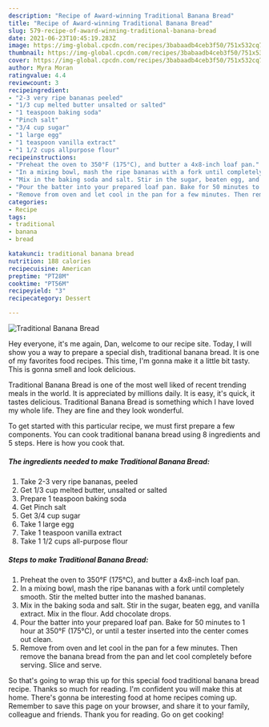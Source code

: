```yaml
---
description: "Recipe of Award-winning Traditional Banana Bread"
title: "Recipe of Award-winning Traditional Banana Bread"
slug: 579-recipe-of-award-winning-traditional-banana-bread
date: 2021-06-23T10:45:19.283Z
image: https://img-global.cpcdn.com/recipes/3babaadb4ceb3f50/751x532cq70/traditional-banana-bread-recipe-main-photo.jpg
thumbnail: https://img-global.cpcdn.com/recipes/3babaadb4ceb3f50/751x532cq70/traditional-banana-bread-recipe-main-photo.jpg
cover: https://img-global.cpcdn.com/recipes/3babaadb4ceb3f50/751x532cq70/traditional-banana-bread-recipe-main-photo.jpg
author: Myra Moran
ratingvalue: 4.4
reviewcount: 3
recipeingredient:
- "2-3 very ripe bananas peeled"
- "1/3 cup melted butter unsalted or salted"
- "1 teaspoon baking soda"
- "Pinch salt"
- "3/4 cup sugar"
- "1 large egg"
- "1 teaspoon vanilla extract"
- "1 1/2 cups allpurpose flour"
recipeinstructions:
- "Preheat the oven to 350°F (175°C), and butter a 4x8-inch loaf pan."
- "In a mixing bowl, mash the ripe bananas with a fork until completely smooth. Stir the melted butter into the mashed bananas."
- "Mix in the baking soda and salt. Stir in the sugar, beaten egg, and vanilla extract. Mix in the flour. Add chocolate drops."
- "Pour the batter into your prepared loaf pan. Bake for 50 minutes to 1 hour at 350°F (175°C), or until a tester inserted into the center comes out clean."
- "Remove from oven and let cool in the pan for a few minutes. Then remove the banana bread from the pan and let cool completely before serving. Slice and serve."
categories:
- Recipe
tags:
- traditional
- banana
- bread

katakunci: traditional banana bread 
nutrition: 188 calories
recipecuisine: American
preptime: "PT28M"
cooktime: "PT56M"
recipeyield: "3"
recipecategory: Dessert

---
```



![Traditional Banana Bread](https://img-global.cpcdn.com/recipes/3babaadb4ceb3f50/751x532cq70/traditional-banana-bread-recipe-main-photo.jpg)

Hey everyone, it's me again, Dan, welcome to our recipe site. Today, I will show you a way to prepare a special dish, traditional banana bread. It is one of my favorites food recipes. This time, I'm gonna make it a little bit tasty. This is gonna smell and look delicious.

Traditional Banana Bread is one of the most well liked of recent trending meals in the world. It is appreciated by millions daily. It is easy, it's quick, it tastes delicious. Traditional Banana Bread is something which I have loved my whole life. They are fine and they look wonderful.




To get started with this particular recipe, we must first prepare a few components. You can cook traditional banana bread using 8 ingredients and 5 steps. Here is how you cook that.

<!--inarticleads1-->

##### The ingredients needed to make Traditional Banana Bread:

1. Take 2-3 very ripe bananas, peeled
1. Get 1/3 cup melted butter, unsalted or salted
1. Prepare 1 teaspoon baking soda
1. Get Pinch salt
1. Get 3/4 cup sugar
1. Take 1 large egg
1. Take 1 teaspoon vanilla extract
1. Take 1 1/2 cups all-purpose flour




<!--inarticleads2-->

##### Steps to make Traditional Banana Bread:

1. Preheat the oven to 350°F (175°C), and butter a 4x8-inch loaf pan.
1. In a mixing bowl, mash the ripe bananas with a fork until completely smooth. Stir the melted butter into the mashed bananas.
1. Mix in the baking soda and salt. Stir in the sugar, beaten egg, and vanilla extract. Mix in the flour. Add chocolate drops.
1. Pour the batter into your prepared loaf pan. Bake for 50 minutes to 1 hour at 350°F (175°C), or until a tester inserted into the center comes out clean.
1. Remove from oven and let cool in the pan for a few minutes. Then remove the banana bread from the pan and let cool completely before serving. Slice and serve.




So that's going to wrap this up for this special food traditional banana bread recipe. Thanks so much for reading. I'm confident you will make this at home. There's gonna be interesting food at home recipes coming up. Remember to save this page on your browser, and share it to your family, colleague and friends. Thank you for reading. Go on get cooking!

